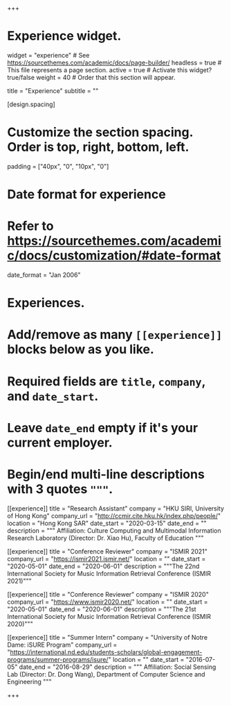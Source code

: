 +++
# Experience widget.
widget = "experience"  # See https://sourcethemes.com/academic/docs/page-builder/
headless = true  # This file represents a page section.
active = true  # Activate this widget? true/false
weight = 40  # Order that this section will appear.

title = "Experience"
subtitle = ""

[design.spacing]
  # Customize the section spacing. Order is top, right, bottom, left.
  padding = ["40px", "0", "10px", "0"]

# Date format for experience
#   Refer to https://sourcethemes.com/academic/docs/customization/#date-format
date_format = "Jan 2006"

# Experiences.
#   Add/remove as many `[[experience]]` blocks below as you like.
#   Required fields are `title`, `company`, and `date_start`.
#   Leave `date_end` empty if it's your current employer.
#   Begin/end multi-line descriptions with 3 quotes `"""`.
[[experience]]
  title = "Research Assistant"
  company = "HKU SIRI, University of Hong Kong"
  company_url = "http://ccmir.cite.hku.hk/index.php/people/"
  location = "Hong Kong SAR"
  date_start = "2020-03-15"
  date_end = ""
  description = """
  Affiliation: Culture Computing and Multimodal Information Research Laboratory (Director: Dr. Xiao Hu), Faculty of Education
  """

[[experience]]
  title = "Conference Reviewer"
  company = "ISMIR 2021"
  company_url = "https://ismir2021.ismir.net/"
  location = ""
  date_start = "2020-05-01"
  date_end = "2020-06-01"
  description = """The 22nd International Society for Music Information Retrieval Conference (ISMIR 2021)"""

[[experience]]
  title = "Conference Reviewer"
  company = "ISMIR 2020"
  company_url = "https://www.ismir2020.net/"
  location = ""
  date_start = "2020-05-01"
  date_end = "2020-06-01"
  description = """The 21st International Society for Music Information Retrieval Conference (ISMIR 2020)"""

[[experience]]
  title = "Summer Intern"
  company = "University of Notre Dame: iSURE Program"
  company_url = "https://international.nd.edu/students-scholars/global-engagement-programs/summer-programs/isure/"
  location = ""
  date_start = "2016-07-05"
  date_end = "2016-08-29"
  description = """
  Affiliation: Social Sensing Lab (Director: Dr. Dong Wang), Department of Computer Science and Engineering
  """

+++
